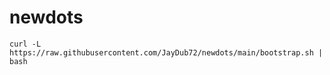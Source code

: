 # newdots

```
curl -L https://raw.githubusercontent.com/JayDub72/newdots/main/bootstrap.sh | bash
```
